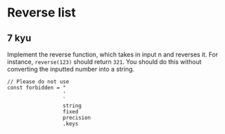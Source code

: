 # Reverse list
## 7 kyu

Implement the reverse function, which takes in input n and reverses it. For instance, `reverse(123)` should return `321`. You should do this without converting the inputted number into a string.
```
// Please do not use
const forbidden = "
                  '
                  `
                  string
                  fixed
                  precision
                  .keys
```
